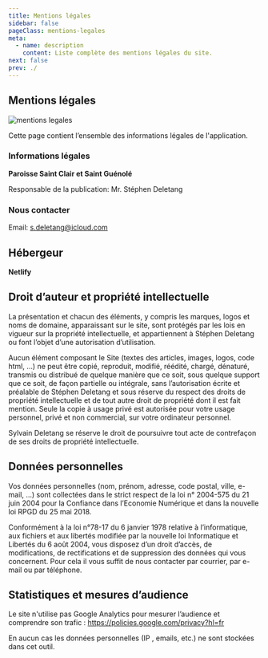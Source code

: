 ```yaml
---
title: Mentions légales
sidebar: false
pageClass: mentions-legales
meta:
  - name: description
    content: Liste complète des mentions légales du site.
next: false
prev: ./
---
```



## Mentions légales

<img :src="$withBase('/mentions.jpg')"  alt="mentions legales">

Cette page contient l’ensemble des informations légales de l'application. 

### Informations légales

**Paroisse Saint Clair et Saint Guénolé**

Responsable de la publication: Mr. Stéphen Deletang

### Nous contacter

Email: [s.deletang@icloud.com](mailto:s.deletang@icloud.com?subject=[livret]%20Contact%20mentions%20légales)

## Hébergeur

**Netlify**


## Droit d’auteur et propriété intellectuelle

La présentation et chacun des éléments, y compris les marques, logos et noms de domaine, apparaissant sur le site, sont protégés par les lois en vigueur sur la propriété intellectuelle, et appartiennent à Stéphen Deletang ou font l’objet d’une autorisation d’utilisation.

Aucun élément composant le Site (textes des articles, images, logos, code html, …) ne peut être copié, reproduit, modifié, réédité, chargé, dénaturé, transmis ou distribué de quelque manière que ce soit, sous quelque support que ce soit, de façon partielle ou intégrale, sans l’autorisation écrite et préalable de Stéphen Deletang et sous réserve du respect des droits de propriété intellectuelle et de tout autre droit de propriété dont il est fait mention. Seule la copie à usage privé est autorisée pour votre usage personnel, privé et non commercial, sur votre ordinateur personnel.

Sylvain Deletang se réserve le droit de poursuivre tout acte de contrefaçon de ses droits de propriété intellectuelle.

## Données personnelles

Vos données personnelles (nom, prénom, adresse, code postal, ville, e-mail, …) sont collectées dans le strict respect de la loi n° 2004-575 du 21 juin 2004 pour la Confiance dans l’Economie Numérique et dans la nouvelle loi RPGD du 25 mai 2018.

Conformément à la loi n°78-17 du 6 janvier 1978 relative à l’informatique, aux fichiers et aux libertés modifiée par la nouvelle loi Informatique et Libertés du 6 août 2004, vous disposez d’un droit d’accès, de modifications, de rectifications et de suppression des données qui vous concernent. Pour cela il vous suffit de nous contacter par courrier, par e-mail ou par téléphone.

## Statistiques et mesures d’audience

Le site n'utilise pas Google Analytics pour mesurer l’audience et comprendre son trafic : https://policies.google.com/privacy?hl=fr

En aucun cas les données personnelles (IP , emails, etc.) ne sont stockées dans cet outil.
